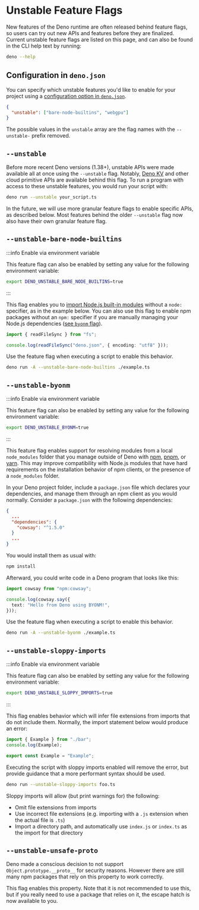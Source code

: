 # Unstable Feature Flags

New features of the Deno runtime are often released behind feature flags, so
users can try out new APIs and features before they are finalized. Current
unstable feature flags are listed on this page, and can also be found in the CLI
help text by running:

```sh
deno --help
```

## Configuration in `deno.json`

You can specify which unstable features you'd like to enable for your project
using a
[configuration option in `deno.json`](../getting_started/configuration_file.md).

```json title="deno.json"
{
  "unstable": ["bare-node-builtins", "webgpu"]
}
```

The possible values in the `unstable` array are the flag names with the
`--unstable-` prefix removed.

## `--unstable`

Before more recent Deno versions (1.38+), unstable APIs were made available all
at once using the `--unstable` flag. Notably, [Deno KV](/kv/manual) and other
cloud primitive APIs are available behind this flag. To run a program with
access to these unstable features, you would run your script with:

```sh
deno run --unstable your_script.ts
```

In the future, we will use more granular feature flags to enable specific APIs,
as described below. Most features behind the older `--unstable` flag now also
have their own granular feature flag.

## `--unstable-bare-node-builtins`

:::info Enable via environment variable

This feature flag can also be enabled by setting any value for the following
environment variable:

```sh
export DENO_UNSTABLE_BARE_NODE_BUILTINS=true
```

:::

This flag enables you to
[import Node.js built-in modules](../node/node_specifiers.md) without a `node:`
specifier, as in the example below. You can also use this flag to enable npm
packages without an `npm:` specifier if you are manually managing your Node.js
dependencies ([see `byonm` flag](#--unstable-byonm)).

```ts title="example.ts"
import { readFileSync } from "fs";

console.log(readFileSync("deno.json", { encoding: "utf8" }));
```

Use the feature flag when executing a script to enable this behavior.

```sh
deno run -A --unstable-bare-node-builtins ./example.ts
```

## `--unstable-byonm`

:::info Enable via environment variable

This feature flag can also be enabled by setting any value for the following
environment variable:

```sh
export DENO_UNSTABLE_BYONM=true
```

:::

This feature flag enables support for resolving modules from a local
`node_modules` folder that you manage outside of Deno with
[npm](https://www.npmjs.com/), [pnpm](https://pnpm.io/), or
[yarn](https://yarnpkg.com/). This may improve compatibility with Node.js
modules that have hard requirements on the installation behavior of npm clients,
or the presence of a `node_modules` folder.

In your Deno project folder, include a `package.json` file which declares your
dependencies, and manage them through an npm client as you would normally.
Consider a `package.json` with the following dependencies:

```json title="package.json"
{
  ...
  "dependencies": {
    "cowsay": "^1.5.0"
  }
  ...
}
```

You would install them as usual with:

```sh
npm install
```

Afterward, you could write code in a Deno program that looks like this:

```ts title="example.ts"
import cowsay from "npm:cowsay";

console.log(cowsay.say({
  text: "Hello from Deno using BYONM!",
}));
```

Use the feature flag when executing a script to enable this behavior.

```sh
deno run -A --unstable-byonm ./example.ts
```

## `--unstable-sloppy-imports`

:::info Enable via environment variable

This feature flag can also be enabled by setting any value for the following
environment variable:

```sh
export DENO_UNSTABLE_SLOPPY_IMPORTS=true
```

:::

This flag enables behavior which will infer file extensions from imports that do
not include them. Normally, the import statement below would produce an error:

```ts title="foo.ts"
import { Example } from "./bar";
console.log(Example);
```

```ts title="bar.ts"
export const Example = "Example";
```

Executing the script with sloppy imports enabled will remove the error, but
provide guidance that a more performant syntax should be used.

```sh
deno run --unstable-sloppy-imports foo.ts
```

Sloppy imports will allow (but print warnings for) the following:

- Omit file extensions from imports
- Use incorrect file extensions (e.g. importing with a `.js` extension when the
  actual file is `.ts`)
- Import a directory path, and automatically use `index.js` or `index.ts` as the
  import for that directory

## `--unstable-unsafe-proto`

Deno made a conscious decision to not support `Object.prototype.__proto__` for
security reasons. However there are still many npm packages that rely on this
property to work correctly.

This flag enables this property. Note that it is not recommended to use this,
but if you really need to use a package that relies on it, the escape hatch is
now available to you.

<!--
## `--unstable-workspaces`

:::info Enable via environment variable

This feature flag can also be enabled by setting any value for the following
environment variable:

```sh
export DENO_UNSTABLE_WORKSPACES=true
```

::: Enable unstable 'workspaces' feature

          [env: DENO_UNSTABLE_WORKSPACES=]

      --unstable-broadcast-channel
          Enable unstable `BroadcastChannel` API

      --unstable-cron
          Enable unstable Deno.cron API

      --unstable-ffi
          Enable unstable FFI APIs

      --unstable-fs
          Enable unstable file system APIs

      --unstable-http
          Enable unstable HTTP APIs

      --unstable-kv
          Enable unstable Key-Value store APIs

      --unstable-net
          Enable unstable net APIs

      --unstable-unsafe-proto
          Enable unsafe __proto__ support. This is a security risk.

      --unstable-webgpu
          Enable unstable `WebGPU` API

      --unstable-worker-options
          Enable unstable Web Worker APIs
-->
